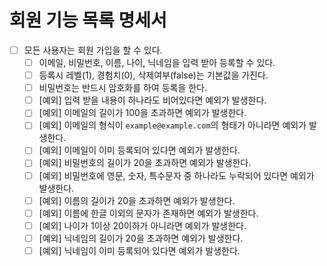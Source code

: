 # 회원 기능 목록 명세서

* [ ] 모든 사용자는 회원 가입을 할 수 있다.
  * [ ] 이메일, 비밀번호, 이름, 나이, 닉네임을 입력 받아 등록할 수 있다.
  * [ ] 등록시 레벨(1), 경험치(0), 삭제여부(false)는 기본값을 가진다.
  * [ ] 비밀번호는 반드시 암호화를 하여 등록을 한다.
  * [ ] [예외] 입력 받을 내용이 하나라도 비어있다면 예외가 발생한다.
  * [ ] [예외] 이메일의 길이가 100을 초과하면 예외가 발생한다.
  * [ ] [예외] 이메일의 형식이 `example@example.com`의 형태가 아니라면 예외가 발생한다.
  * [ ] [예외] 이메일이 이미 등록되어 있다면 예외가 발생한다.
  * [ ] [예외] 비밀번호의 길이가 20을 초과하면 예외가 발생한다.
  * [ ] [예외] 비밀번호에 영문, 숫자, 특수문자 중 하나라도 누락되어 있다면 예외가 발생한다.
  * [ ] [예외] 이름의 길이가 20을 초과하면 예외가 발생한다.
  * [ ] [예외] 이름에 한글 이외의 문자가 존재하면 예외가 발생한다.
  * [ ] [예외] 나이가 1이상 20이하가 아니라면 예외가 발생한다.
  * [ ] [예외] 닉네임의 길이가 20을 초과하면 예외가 발생한다.
  * [ ] [예외] 닉네임이 이미 등록되어 있다면 예외가 발생한다.